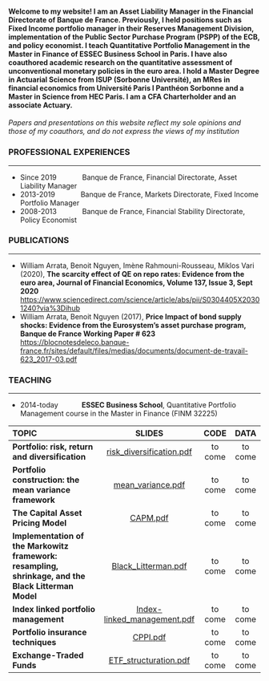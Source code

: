 #### Welcome to my website! I am an Asset Liability Manager in the Financial Directorate of Banque de France. Previously, I held positions such as Fixed Income portfolio manager in their Reserves Management Division, implementation of the Public Sector Purchase Program (PSPP) of the ECB, and policy economist. I teach Quantitative Portfolio Management in the Master in Finance of ESSEC Business School in Paris. I have also coauthored academic research on the quantitative assessment of unconventional monetary policies in the euro area. I hold a Master Degree in Actuarial Science from ISUP (Sorbonne Université), an MRes in financial economics from Université Paris I Panthéon Sorbonne and a Master in Science from HEC Paris. I am a CFA Charterholder and an associate Actuary.

*Papers and presentations on this website reflect my sole opinions and those of my coauthors, and do not express the views of my institution*

### **PROFESSIONAL EXPERIENCES**
___
- Since 2019 $~~~~~~~~~~~$ Banque de France, Financial Directorate, Asset Liability Manager
- 2013-2019 $~~~~~~~~~~~$ Banque de France, Markets Directorate, Fixed Income Portfolio Manager
- 2008-2013 $~~~~~~~~~~~$ Banque de France, Financial Stability Directorate, Policy Economist

### **PUBLICATIONS**
---
- William Arrata, Benoit Nguyen, Imène Rahmouni-Rousseau, Miklos Vari (2020), **The scarcity effect of QE on repo rates: Evidence from the euro area,
Journal of Financial Economics, Volume 137, Issue 3, Sept 2020**  
https://www.sciencedirect.com/science/article/abs/pii/S0304405X20301240?via%3Dihub
- William Arrata, Benoit Nguyen (2017), **Price Impact of bond supply shocks: Evidence from the
Eurosystem’s asset purchase program, Banque de France Working Paper # 623**  
https://blocnotesdeleco.banque-france.fr/sites/default/files/medias/documents/document-de-travail-623_2017-03.pdf

### **TEACHING**
***
- 2014-today $~~~~~~~~~~$ **ESSEC Business School**, Quantitative Portfolio Management course in the Master in Finance (FINM 32225)  

| **TOPIC** | **SLIDES** | **CODE**| **DATA**|
| :---        |     :---:      | :---:  |  :---:  |
| **Portfolio: risk, return and diversification**   | [risk_diversification.pdf](https://github.com/WilliamArrata/WilliamArrata/files/11037377/risk_diversification.pdf)   | to come | to come
| **Portfolio construction: the mean variance framework**     | [mean_variance.pdf](https://github.com/WilliamArrata/WilliamArrata/files/11037380/mean_variance.pdf)|     to come  | to come
| **The Capital Asset Pricing Model**     | [CAPM.pdf](https://github.com/WilliamArrata/WilliamArrata/files/11037383/CAPM.pdf)|  to come  | to come
| **Implementation of the Markowitz framework: resampling, shrinkage, and the Black Litterman Model**     | [Black_Litterman.pdf](https://github.com/WilliamArrata/WilliamArrata/files/11037385/Black_Litterman.pdf) | to come  | to come
| **Index linked portfolio management**     | [Index-linked_management.pdf](https://github.com/WilliamArrata/WilliamArrata/files/11114007/Index-linked_management.pdf)| to come  | to come
| **Portfolio insurance techniques**     | [CPPI.pdf](https://github.com/WilliamArrata/WilliamArrata/files/11037386/CPPI.pdf)  | to come  | to come
| **Exchange-Traded Funds**     | [ETF_structuration.pdf](https://github.com/WilliamArrata/williamarrata/files/11021109/ETF_structuration.pdf)  | to come  | to come
